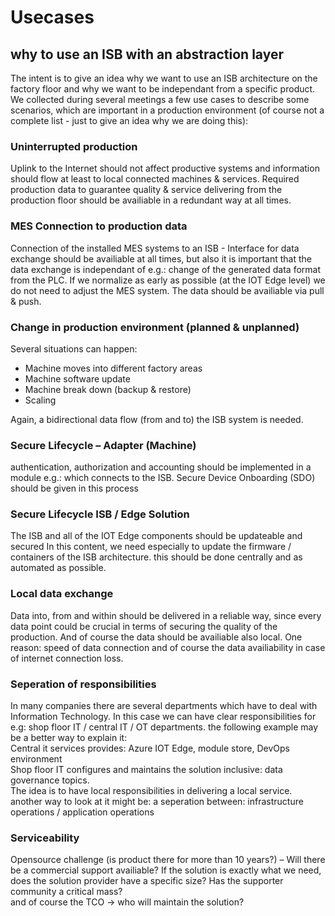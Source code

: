 # Usecases
## why to use an ISB with an abstraction layer
The intent is to give an idea why we want to use an ISB architecture on the factory floor and why we want to be independant from a specific product. We collected during several meetings a few use cases to describe some scenarios, which are important in a production environment (of course not a complete list - just to give an idea why we are doing this):

### Uninterrupted production
Uplink to the Internet should not affect productive systems and information should flow at least to local connected machines & services. Required production data to guarantee quality & service delivering from the production floor should be availiable in a redundant way at all times.

### MES Connection to production data
Connection of the installed MES systems to an ISB - Interface for data exchange should be availiable at all times, but also it is important that the data exchange is independant of e.g.: change of the generated data format from the PLC. If we normalize as early as possible (at the IOT Edge level) we do not need to adjust the MES system. The data should be availiable via pull & push.

### Change  in production environment (planned & unplanned)
Several situations can happen:
* Machine moves into different factory areas
* Machine software update
* Machine break down (backup & restore)
* Scaling <br>
  
Again, a bidirectional data flow (from and to) the ISB system is needed.

### Secure Lifecycle – Adapter (Machine)
authentication, authorization and accounting should be implemented in a module e.g.: which connects to the ISB.
Secure Device Onboarding (SDO) should be given in this process

### Secure Lifecycle ISB / Edge Solution
The ISB and all of the IOT Edge components should be updateable and secured In this content, we need especially to update the firmware / containers of the ISB architecture. this should be done centrally and as automated as possible.

### Local data exchange
Data into, from and within should be delivered in a reliable way, since every data point could be crucial in terms of securing the quality of the production. And of course the data should be availiable also local. One reason: speed of data connection and of course the data availiability in case of internet connection loss.

### Seperation of responsibilities  
In many companies there are several departments which have to deal with Information Technology. In this case we can have clear responsibilities for e.g: shop floor IT / central IT / OT departments. the following example may be a better way to explain it: <br>
Central it services provides: Azure IOT Edge, module store, DevOps environment <br>
Shop floor IT configures and maintains the solution inclusive: data governance topics.<br>
The idea is to have local responsibilities in delivering a local service. another way to look at it might be: a seperation between: infrastructure operations / application operations

### Serviceability 
Opensource challenge (is product there for more than 10 years?) – Will there be a commercial support availiable? If the solution is exactly what we need, does the solution provider have a specific size? Has the supporter community a critical mass?<br>
and of course the TCO -> who will maintain the solution?














